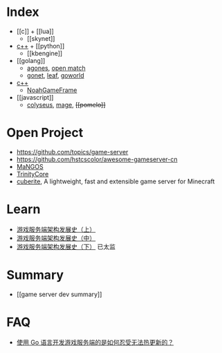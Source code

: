 # Index
- [[c]] + [[lua]]
  - [[skynet]]
- [c++](../C-plus-plus) + [[python]]
  - [[kbengine]]
- [[golang]]
  - [agones](https://github.com/googleforgames/agones), [open match](https://github.com/googleforgames/open-match)
  - [gonet](http://gonet2.github.io/), [leaf](https://github.com/name5566/leaf), [goworld](https://github.com/xiaonanln/goworld)
- [c++](../C-plus-plus)
  - [NoahGameFrame](https://github.com/ketoo/NoahGameFrame)
- [[javascript]]
  - [colyseus](https://github.com/gamestdio/colyseus), [mage](https://github.com/mage/mage), ~~[[pomelo]]~~


# Open Project
- https://github.com/topics/game-server
- https://github.com/hstcscolor/awesome-gameserver-cn
- [MaNGOS](https://github.com/mangos/MaNGOS)
- [TrinityCore](https://github.com/TrinityCore/TrinityCore)
- [cuberite](https://github.com/cuberite/cuberite), A lightweight, fast and extensible game server for Minecraft



# Learn
- [游戏服务端架构发展史（上）](http://www.skywind.me/blog/archives/1265)
- [游戏服务端架构发展史（中）](http://www.skywind.me/blog/archives/1301)
- [游戏服务端架构发展史（下）](http://www.skywind.me/blog/archives/1327) 已太监


# Summary
- [[game server dev summary]]


# FAQ
- [使用 Go 语言开发游戏服务端的是如何忍受无法热更新的？](https://www.zhihu.com/question/31912663)

